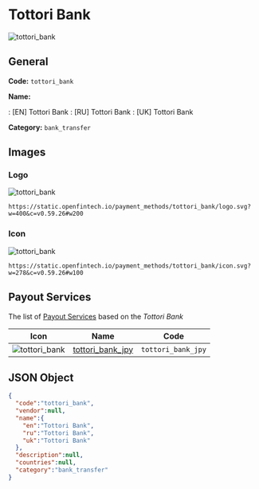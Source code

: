 
# Tottori Bank 
![tottori_bank](https://static.openfintech.io/payment_methods/tottori_bank/logo.svg?w=400&c=v0.59.26#w200)  

## General 
**Code:** `tottori_bank` 
 
**Name:** 
 
:	[EN] Tottori Bank 
:	[RU] Tottori Bank 
:	[UK] Tottori Bank 
 
**Category:** `bank_transfer` 
 

## Images 

### Logo 
![tottori_bank](https://static.openfintech.io/payment_methods/tottori_bank/logo.svg?w=400&c=v0.59.26#w200)  

```
https://static.openfintech.io/payment_methods/tottori_bank/logo.svg?w=400&c=v0.59.26#w200
```  

### Icon 
![tottori_bank](https://static.openfintech.io/payment_methods/tottori_bank/icon.svg?w=278&c=v0.59.26#w100)  

```
https://static.openfintech.io/payment_methods/tottori_bank/icon.svg?w=278&c=v0.59.26#w100
```  

## Payout Services 
 
The list of [Payout Services](/payout-services/) based on the _Tottori Bank_ 

|Icon|Name|Code| 
|:---:|:---:|:---:| 
|![tottori_bank](https://static.openfintech.io/payout_methods/tottori_bank/icon.svg?w=278&c=v0.59.26#w40) |[tottori_bank_jpy](/payout-services/tottori_bank_jpy/)|`tottori_bank_jpy`| 
 

## JSON Object 

```json
{
  "code":"tottori_bank",
  "vendor":null,
  "name":{
    "en":"Tottori Bank",
    "ru":"Tottori Bank",
    "uk":"Tottori Bank"
  },
  "description":null,
  "countries":null,
  "category":"bank_transfer"
}
```  
